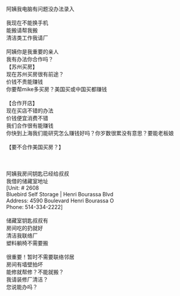 <br>
<br>
<br>
阿姨我电脑有问题没办法录入<br>
<br>
我现在不能换手机<br>
能搬请帮我搬<br>
清洁类工作我请厂<br>
<br>
阿姨你是我重要的亲人<br>
我有办法你合作吗？<br>
【苏州买房】<br>
现在苏州买房很有前途？<br>
价钱不贵能赚钱<br>
你要帮mike多买房？美国买或中国买都赚钱<br>
<br>
【合作开店】<br>
现在买店不错的办法<br>
价钱便宜消费不错<br>
我们合作很有能赚钱<br>
你快到上海我们能研究怎么赚钱好吗？你岁数很累没有意思？要能老板娘<br>
<br>
【要不合作美国买房？】<br>
<br>
<br>
<br>
阿姨我房间钥匙已经给叔叔<br>
我借的储藏室地址<br>
[Unit: # 2608<br>
Bluebird Self Storage | Henri Bourassa Blvd<br>
Address: 4590 Boulevard Henri Bourassa O<br>
Phone: 514-334-2222]<br>
<br>
储藏室钥匙叔叔有<br>
房间吃的扔就好<br>
清洁我联络厂<br>
塑料躺椅不需要搬<br>
<br>
很重要！暂时不需要联络邻居<br>
房间有墙壁拍坏<br>
能修就帮修？不能就搬？<br>
我请装修厂清洁？<br>
您说能办吗？<br>
<br>
<br>
<br>
<br>
<br>
<br>
<br>


